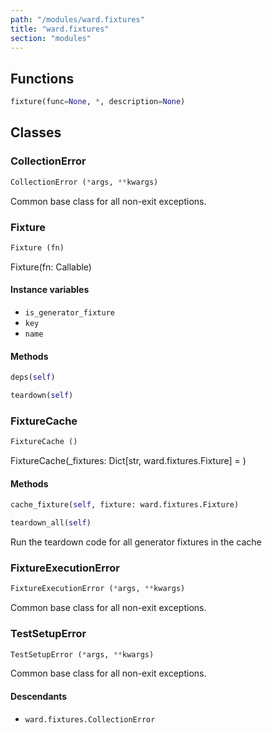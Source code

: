 ```yaml
---
path: "/modules/ward.fixtures"
title: "ward.fixtures"
section: "modules"
---
```


## Functions

```python
fixture(func=None, *, description=None)
```

## Classes

### CollectionError

```python
CollectionError (*args, **kwargs)
```

Common base class for all non-exit exceptions.

### Fixture

```python
Fixture (fn)
```

Fixture(fn: Callable)

#### Instance variables

* `is_generator_fixture` 
* `key` 
* `name` 

#### Methods

```python
deps(self)
```

```python
teardown(self)
```

### FixtureCache

```python
FixtureCache ()
```

FixtureCache(_fixtures: Dict[str, ward.fixtures.Fixture] = <factory>)

#### Methods

```python
cache_fixture(self, fixture: ward.fixtures.Fixture)
```

```python
teardown_all(self)
```
Run the teardown code for all generator fixtures in the cache

### FixtureExecutionError

```python
FixtureExecutionError (*args, **kwargs)
```

Common base class for all non-exit exceptions.

### TestSetupError

```python
TestSetupError (*args, **kwargs)
```

Common base class for all non-exit exceptions.

#### Descendants

* `ward.fixtures.CollectionError`